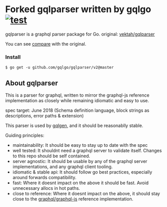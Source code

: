 Forked gqlparser written by gqlgo [![test](https://github.com/gqlgo/gqlparser/actions/workflows/test.yml/badge.svg)](https://github.com/gqlgo/gqlparser/actions/workflows/test.yml)
===

gqlparser is a graphql parser package for Go. original: [vektah/gqlparser](https://github.com/vektah/gqlparser)

You can see [compare](https://github.com/vektah/gqlparser/compare/master...gqlgo:master) with the original.

### Install

```
$ go get -u github.com/gqlgo/gqlparser/v2@master
```

## About gqlparser

This is a parser for graphql, written to mirror the graphql-js reference implementation as closely while remaining idiomatic and easy to use.

spec target: June 2018 (Schema definition language, block strings as descriptions, error paths & extension)

This parser is used by [gqlgen](https://github.com/99designs/gqlgen), and it should be reasonablly stable.

Guiding principles:

 - maintainability: It should be easy to stay up to date with the spec
 - well tested: It shouldnt need a graphql server to validate itself. Changes to this repo should be self contained.
 - server agnostic: It should be usable by any of the graphql server implementations, and any graphql client tooling.
 - idiomatic & stable api: It should follow go best practices, especially around forwards compatibility.
 - fast: Where it doesnt impact on the above it should be fast. Avoid unnecessary allocs in hot paths.
 - close to reference: Where it doesnt impact on the above, it should stay close to the [graphql/graphql-js](https://github.com/graphql/graphql-js) reference implementation.
